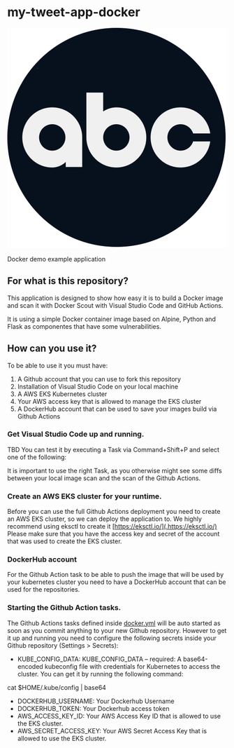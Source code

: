 # my-tweet-app-docker 

![alt text](https://github.com/jeromebaude/my-tweet-app-docker/blob/main/app/static/ABC-2021-LOGO.png?raw=true)

Docker demo example application

## For what is this repository?

This application is designed to show how easy it is to build a Docker image and scan it with Docker Scout with Visual Studio Code and GitHub Actions.

It is using a simple Docker container image based on Alpine, Python and Flask as componentes that have some vulnerabilities.

## How can you use it?

To be able to use it you must have:

1. A Github account that you can use to fork this repository
2. Installation of Visual Studio Code on your local machine
3. A AWS EKS Kubernetes cluster
4. Your AWS access key that is allowed to manage the EKS cluster
5. A DockerHub account that can be used to save your images build via Github Actions


### Get Visual Studio Code up and running.

TBD
You can test it by executing a Task via Command+Shift+P and select one of the following:

It is important to use the right Task, as you otherwise might see some diffs between your local image scan and the scan of the Github Actions.

### Create an AWS EKS cluster for your runtime.

Before you can use the full Github Actions deployment you need to create an AWS EKS cluster, so we can deploy the application to. We highly recommend using eksctl to create it [https://eksctl.io/](.https://eksctl.io/) Please make sure that you have the access key and secret of the account that was used to create the EKS cluster.

### DockerHub account

For the Github Action task to be able to push the image that will be used by your kubernetes cluster you need to have a DockerHub account that can be used for the repositories.

### Starting the Github Action tasks.

The Github Actions tasks defined inside [docker.yml](.github/workflows) will be auto started as soon as you commit anything to your new Github repository. However to get it up and running you need to configure the following secrets inside your Github repository (Settings > Secrets):

* KUBE_CONFIG_DATA: KUBE_CONFIG_DATA – required: A base64-encoded kubeconfig file with credentials for Kubernetes to access the cluster. You can get it by running the following command:

cat $HOME/.kube/config | base64

* DOCKERHUB_USERNAME: Your Dockerhub Username
* DOCKERHUB_TOKEN: Your Dockerhub access token
* AWS_ACCESS_KEY_ID: Your AWS Access Key ID that is allowed to use the EKS cluster.
* AWS_SECRET_ACCESS_KEY: Your AWS Secret Access Key that is allowed to use the EKS cluster.
